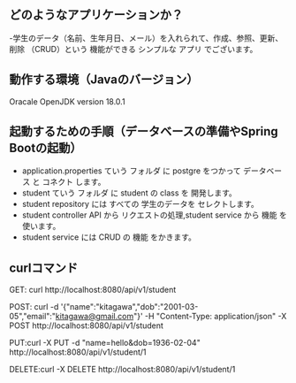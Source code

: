 ## どのようなアプリケーションか？

-学生のデータ（名前、生年月日、メール）を入れられて、作成、参照、更新、削除 （CRUD）という 機能ができる シンプルな アプリ でございます。

## 動作する環境（Javaのバージョン）

Oracale OpenJDK version 18.0.1

## 起動するための手順（データベースの準備やSpring Bootの起動）

- application.properties ていう フォルダ に postgre をつかって データベース と コネクト します。
- student ていう フォルダ に student の class を 開発します。
- student repository には すべての 学生のデータを セレクトします。
- student controller API から リクエストの処理,student service から 機能 を使います。
- student service には CRUD の 機能 をかきます。

## curlコマンド

GET: curl http://localhost:8080/api/v1/student

POST: curl -d '{"name":"kitagawa","dob":"2001-03-05","email":"kitagawa@gmail.com"}' -H "Content-Type: application/json"
-X POST http://localhost:8080/api/v1/student

PUT:curl -X PUT -d "name=hello&dob=1936-02-04" http://localhost:8080/api/v1/student/1

DELETE:curl -X DELETE http://localhost:8080/api/v1/student/1  
